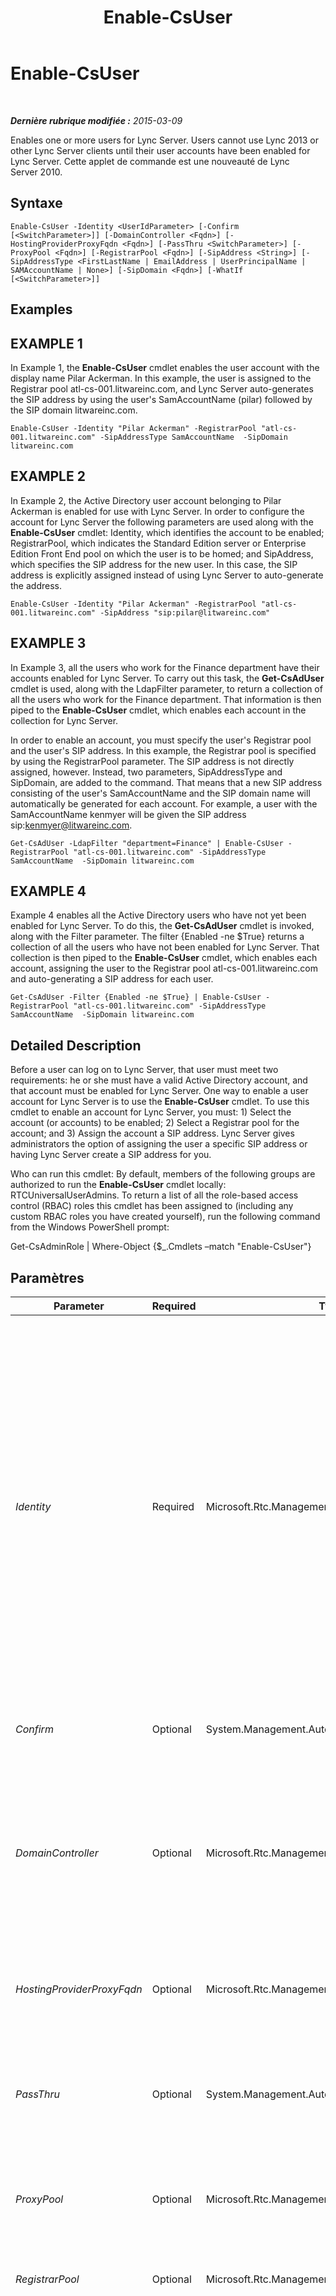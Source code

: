 ﻿---
title: Enable-CsUser
TOCTitle: Enable-CsUser
ms:assetid: 8ceed97b-e802-4844-b509-c6ca9619ec55
ms:mtpsurl: https://technet.microsoft.com/fr-fr/library/Gg398711(v=OCS.15)
ms:contentKeyID: 49298023
ms.date: 05/20/2016
mtps_version: v=OCS.15
ms.translationtype: HT
---

# Enable-CsUser

 

_**Dernière rubrique modifiée :** 2015-03-09_

Enables one or more users for Lync Server. Users cannot use Lync 2013 or other Lync Server clients until their user accounts have been enabled for Lync Server. Cette applet de commande est une nouveauté de Lync Server 2010.

## Syntaxe

    Enable-CsUser -Identity <UserIdParameter> [-Confirm [<SwitchParameter>]] [-DomainController <Fqdn>] [-HostingProviderProxyFqdn <Fqdn>] [-PassThru <SwitchParameter>] [-ProxyPool <Fqdn>] [-RegistrarPool <Fqdn>] [-SipAddress <String>] [-SipAddressType <FirstLastName | EmailAddress | UserPrincipalName | SAMAccountName | None>] [-SipDomain <Fqdn>] [-WhatIf [<SwitchParameter>]]

## Examples

## EXAMPLE 1

In Example 1, the **Enable-CsUser** cmdlet enables the user account with the display name Pilar Ackerman. In this example, the user is assigned to the Registrar pool atl-cs-001.litwareinc.com, and Lync Server auto-generates the SIP address by using the user's SamAccountName (pilar) followed by the SIP domain litwareinc.com.

    Enable-CsUser -Identity "Pilar Ackerman" -RegistrarPool "atl-cs-001.litwareinc.com" -SipAddressType SamAccountName  -SipDomain litwareinc.com

## EXAMPLE 2

In Example 2, the Active Directory user account belonging to Pilar Ackerman is enabled for use with Lync Server. In order to configure the account for Lync Server the following parameters are used along with the **Enable-CsUser** cmdlet: Identity, which identifies the account to be enabled; RegistrarPool, which indicates the Standard Edition server or Enterprise Edition Front End pool on which the user is to be homed; and SipAddress, which specifies the SIP address for the new user. In this case, the SIP address is explicitly assigned instead of using Lync Server to auto-generate the address.

    Enable-CsUser -Identity "Pilar Ackerman" -RegistrarPool "atl-cs-001.litwareinc.com" -SipAddress "sip:pilar@litwareinc.com"

## EXAMPLE 3

In Example 3, all the users who work for the Finance department have their accounts enabled for Lync Server. To carry out this task, the **Get-CsAdUser** cmdlet is used, along with the LdapFilter parameter, to return a collection of all the users who work for the Finance department. That information is then piped to the **Enable-CsUser** cmdlet, which enables each account in the collection for Lync Server.

In order to enable an account, you must specify the user's Registrar pool and the user's SIP address. In this example, the Registrar pool is specified by using the RegistrarPool parameter. The SIP address is not directly assigned, however. Instead, two parameters, SipAddressType and SipDomain, are added to the command. That means that a new SIP address consisting of the user's SamAccountName and the SIP domain name will automatically be generated for each account. For example, a user with the SamAccountName kenmyer will be given the SIP address sip:kenmyer@litwareinc.com.

    Get-CsAdUser -LdapFilter "department=Finance" | Enable-CsUser -RegistrarPool "atl-cs-001.litwareinc.com" -SipAddressType SamAccountName  -SipDomain litwareinc.com

## EXAMPLE 4

Example 4 enables all the Active Directory users who have not yet been enabled for Lync Server. To do this, the **Get-CsAdUser** cmdlet is invoked, along with the Filter parameter. The filter {Enabled -ne $True} returns a collection of all the users who have not been enabled for Lync Server. That collection is then piped to the **Enable-CsUser** cmdlet, which enables each account, assigning the user to the Registrar pool atl-cs-001.litwareinc.com and auto-generating a SIP address for each user.

    Get-CsAdUser -Filter {Enabled -ne $True} | Enable-CsUser -RegistrarPool "atl-cs-001.litwareinc.com" -SipAddressType SamAccountName  -SipDomain litwareinc.com

## Detailed Description

Before a user can log on to Lync Server, that user must meet two requirements: he or she must have a valid Active Directory account, and that account must be enabled for Lync Server. One way to enable a user account for Lync Server is to use the **Enable-CsUser** cmdlet. To use this cmdlet to enable an account for Lync Server, you must: 1) Select the account (or accounts) to be enabled; 2) Select a Registrar pool for the account; and 3) Assign the account a SIP address. Lync Server gives administrators the option of assigning the user a specific SIP address or having Lync Server create a SIP address for you.

Who can run this cmdlet: By default, members of the following groups are authorized to run the **Enable-CsUser** cmdlet locally: RTCUniversalUserAdmins. To return a list of all the role-based access control (RBAC) roles this cmdlet has been assigned to (including any custom RBAC roles you have created yourself), run the following command from the Windows PowerShell prompt:

Get-CsAdminRole | Where-Object {$\_.Cmdlets –match "Enable-CsUser"}

## Paramètres


<table>
<colgroup>
<col style="width: 25%" />
<col style="width: 25%" />
<col style="width: 25%" />
<col style="width: 25%" />
</colgroup>
<thead>
<tr class="header">
<th>Parameter</th>
<th>Required</th>
<th>Type</th>
<th>Description</th>
</tr>
</thead>
<tbody>
<tr class="odd">
<td><p><em>Identity</em></p></td>
<td><p>Required</p></td>
<td><p>Microsoft.Rtc.Management.AD.UserIdParameter</p></td>
<td><p>Indicates the Identity of the user account to be enabled for Lync Server. User Identities can be specified by using one of four formats: 1) the user's SIP address; 2) the user's user principal name (UPN); 3) the user's domain name and logon name, in the form domain\logon (for example, litwareinc\kenmyer); and, 4) the user's Active Directory display name (for example, Ken Myer). You can also reference a user account by using the user’s Active Directory distinguished name.</p>
<p>You can use the asterisk (*) wildcard character when using the Display Name as the user Identity. For example, the Identity &quot;* Smith&quot; returns all the user who have a display name that ends with the string value &quot; Smith&quot;.</p></td>
</tr>
<tr class="even">
<td><p><em>Confirm</em></p></td>
<td><p>Optional</p></td>
<td><p>System.Management.Automation.SwitchParameter</p></td>
<td><p>Vous demande confirmation avant d’exécuter la commande.</p></td>
</tr>
<tr class="odd">
<td><p><em>DomainController</em></p></td>
<td><p>Optional</p></td>
<td><p>Microsoft.Rtc.Management.Deploy.Fqdn</p></td>
<td><p>Enables you to connect to the specified domain controller in order to enable a user account. To connect to a particular domain controller, include the DomainController parameter followed by the computer name (for example, atl-cs-001) or its fully qualified domain name (FQDN) (for example, atl-cs-001.litwareinc.com).</p></td>
</tr>
<tr class="even">
<td><p><em>HostingProviderProxyFqdn</em></p></td>
<td><p>Optional</p></td>
<td><p>Microsoft.Rtc.Management.Deploy.Fqdn</p></td>
<td><p>This parameter is used only for Lync Online. It should not be used with an on-premises implementation of Lync Server.</p></td>
</tr>
<tr class="odd">
<td><p><em>PassThru</em></p></td>
<td><p>Optional</p></td>
<td><p>System.Management.Automation.SwitchParameter</p></td>
<td><p>Enables you to pass a user object through the pipeline that represents the user account being enabled for Lync Server. By default, the <strong>Enable-CsUser</strong> cmdlet does not pass objects through the pipeline.</p></td>
</tr>
<tr class="even">
<td><p><em>ProxyPool</em></p></td>
<td><p>Optional</p></td>
<td><p>Microsoft.Rtc.Management.Deploy.Fqdn</p></td>
<td><p>This parameter is used only for Lync Online. It should not be used with an on-premises implementation of Lync Server.</p></td>
</tr>
<tr class="odd">
<td><p><em>RegistrarPool</em></p></td>
<td><p>Optional</p></td>
<td><p>Microsoft.Rtc.Management.Deploy.Fqdn</p></td>
<td><p>Indicates the Registrar pool where the user's Lync Server account will be homed.</p></td>
</tr>
<tr class="even">
<td><p><em>SipAddress</em></p></td>
<td><p>Optional</p></td>
<td><p>System.String</p></td>
<td><p>Enables you to assign the user a specific SIP address. When specifying the SIP address, preface the address with &quot;sip:&quot;. That means the value supplied to the SipAddress parameter should look something like this :</p>
<p>sip:kenmyer@litwareinc.com</p>
<p>The SipAddress parameter should not be used if you use the SipAddressType parameter in order to have Lync Server automatically generate a SIP address for the user.</p>
<p>The SipAddress parameter cannot be used if you are attempting to enable multiple users at the same time. Instead, you must auto-generate SIP address for those users by using the SipAddressType parameter.</p></td>
</tr>
<tr class="odd">
<td><p><em>SipAddressType</em></p></td>
<td><p>Optional</p></td>
<td><p>Microsoft.Rtc.Management.AD.Cmdlets.AddressType</p></td>
<td><p>Instructs Lync Server to auto-generate a SIP address for the new user. In order to have Lync Server auto-generate the SIP address, you must include the SipAddressType parameter and use one of the following parameter values:</p>
<p>FirstLastName. The SIP address is the user's first name and a period followed by the user's last name and the SIP domain. For example, the user Ken Myer would have a SIP address similar to this: Ken.Myer@litwareinc.com. If you use this address type then you must also include the SipDomain parameter.</p>
<p>EmailAddress. The user's email address (as defined in Active Directory) is used as the SIP address.</p>
<p>UserPrincipalName. The user's UPN is used as the SIP address.</p>
<p>SamAccountName. The SIP address is the user's SamAccountName (logon name) followed by the SIP domain. For example, the user with the SamAccountName kmyer will have a SIP address similar to this: kmyer@litwareinc.com. If you use this address type then you must also include the SipDomain parameter.</p>
<p>The SipAddressType parameter is not required if you use the SIPAddress parameter and explicitly assign the user a SIP address.</p></td>
</tr>
<tr class="even">
<td><p><em>SipDomain</em></p></td>
<td><p>Optional</p></td>
<td><p>Microsoft.Rtc.Management.Deploy.Fqdn</p></td>
<td><p>The SIP domain for the user account being enabled. This parameter is required if you use the SIPAddressType parameter to have Lync Server auto-generate a SIP address for the user and you based SIP addresses on the SamAccountName or the user’s first name and last name. This parameter is not required if you base SIP addresses on the user’s email address or UPN; that’s because the domain name is already included in those attribute values.</p></td>
</tr>
<tr class="odd">
<td><p><em>WhatIf</em></p></td>
<td><p>Optional</p></td>
<td><p>System.Management.Automation.SwitchParameter</p></td>
<td><p>Décrit ce qui se passe si vous exécutez la commande sans l’exécuter réellement.</p></td>
</tr>
</tbody>
</table>


## Input Types

String or Microsoft.Rtc.Management.ADConnect.Schema.ADUser object. The **Enable-CsUser** cmdlet accepts a pipelined string value representing the Identity of a user account that has been enabled for Lync Server. The cmdlet also accepts pipelined instances of the Active Directory user object.

## Return Types

None. The **Enable-CsUser** cmdlet does not return a value or object. Instead, the cmdlet configures instances of the Microsoft.Rtc.Management.ADConnect.Schema.ADUser object.

## Voir aussi

#### Autres ressources

[Disable-CsUser](disable-csuser.md)  
[Get-CsUser](get-csuser.md)


